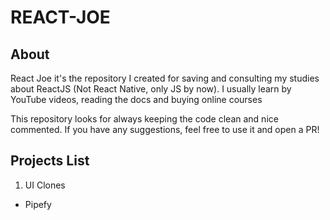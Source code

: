 # REACT-JOE

## About

React Joe it's the repository I created for saving and consulting my studies about ReactJS (Not React Native, only JS by now). I usually learn by YouTube videos, reading the docs and buying online courses

This repository looks for always keeping the code clean and nice commented. If you have any suggestions, feel free to use it and open a PR!

## Projects List

1. UI Clones
  - Pipefy
